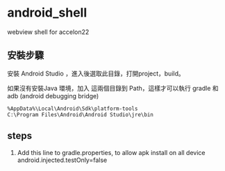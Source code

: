 # android_shell
webview shell for accelon22

## 安裝步驟
安裝 Android Studio ，進入後選取此目錄，打開project，build。

如果沒有安裝Java 環境，加入 這兩個目錄到 Path，這樣才可以執行 gradle 和 adb (android debugging bridge)

    %AppData%\Local\Android\Sdk\platform-tools
    C:\Program Files\Android\Android Studio\jre\bin

## steps
1) Add this line to gradle.properties, to allow apk install on all device
   android.injected.testOnly=false
   
